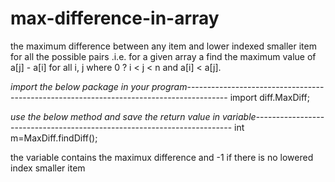 # max-difference-in-array
 the maximum difference between any item and lower indexed smaller item for all the possible pairs .i.e. for a given array a find the maximum value of a[j] - a[i] for all i, j where 0 ? i &lt; j &lt; n and a[i] &lt; a[j].
 
 
*import the below package in your program*----------------------------------------------------------------------------------------
import diff.MaxDiff;

*use the below method and save the return value in variable*------------------------------------------------------------------------
int m=MaxDiff.findDiff();

the variable contains the maximux difference and -1 if there is no lowered index smaller item


